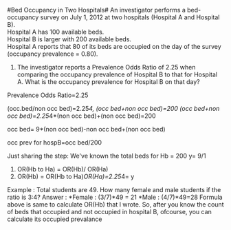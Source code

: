 #Bed Occupancy in Two Hospitals#
An investigator performs a bed-occupancy survey on July 1, 2012 at two hospitals (Hospital A and Hospital B).   
Hospital A has 100 available beds.  
Hospital B is larger with 200 available beds.  
Hospital A reports that 80 of its beds are occupied on the day of the survey (occupancy prevalence = 0.80).

1. The investigator reports a Prevalence Odds Ratio of 2.25 when comparing the occupancy prevalence of Hospital B to that for Hospital A. What is the occupancy prevalence for Hospital B on that day? 

Prevalence Odds Ratio=2.25

(occ.bed/non occ bed)=2.25*4, 
(occ bed+non occ bed)=200
(occ bed+non occ bed)=2.25*4*(non occ bed)+(non occ bed)=200

occ bed= 9*(non occ bed)-non occ bed+(non occ bed)

occ prev for hospB=occ bed/200

Just sharing the step: We've known the total beds for
Hb = 200 
y= 9/1

1) OR(Hb to Ha) = OR(Hb)/ OR(Ha) 
2) OR(Hb) = OR(Hb to Ha)*OR(Ha)=2.25*4= y


Example : Total students are 49. How many female and male students if the ratio is 3:4? Answer : *Female : (3/7)*49 = 21 *Male : (4/7)*49=28 Formula above is same to calculate OR(Hb) that I wrote. So, after you know the count of beds that occupied and not occupied in hospital B, ofcourse, you can calculate its occupied prevalance


